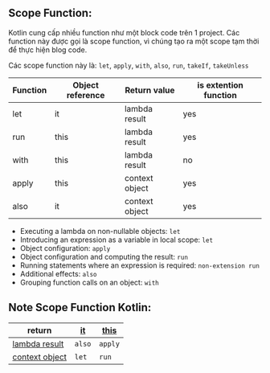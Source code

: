 
## Scope Function:

Kotlin cung cấp nhiều function như một block code trên 1 project. Các function này được gọi là scope function,
vì chúng tạo ra một scope tạm thời để thực hiện blog code.

Các scope function này là: `let`, `apply`, `with`, `also`, `run`, `takeIf`, `takeUnless`


| Function | Object reference | Return value   | is extention function |
|----------|------------------|----------------|-----------------------|
| let      | it               | lambda result  | yes                   |
| run      | this             | lambda result  | yes                   |
| with     | this             | lambda result  | no                    |
| apply    | this             | context object | yes                   |
| also     | it               | context object | yes                   |


- Executing a lambda on non-nullable objects: `let`
- Introducing an expression as a variable in local scope: `let`
- Object configuration: `apply`
- Object configuration and computing the result: `run`
- Running statements where an expression is required: `non-extension run`
- Additional effects: `also`
- Grouping function calls on an object: `with`


## Note Scope Function Kotlin:

| return             | [it]()   | [this]()  |
|--------------------|----------|-----------|
| [lambda result]()  | `also`   | `apply`   |
| [context object]() | `let`    | `run`     |






